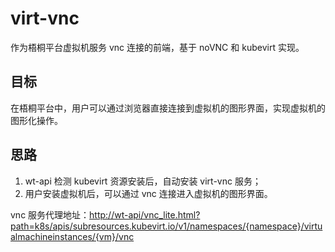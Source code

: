 # virt-vnc

作为梧桐平台虚拟机服务 vnc 连接的前端，基于 noVNC 和 kubevirt 实现。

## 目标

在梧桐平台中，用户可以通过浏览器直接连接到虚拟机的图形界面，实现虚拟机的图形化操作。

## 思路

1. wt-api 检测 kubevirt 资源安装后，自动安装 virt-vnc 服务；
2. 用户安装虚拟机后，可以通过 vnc 连接进入虚拟机的图形界面。

vnc 服务代理地址：<http://wt-api/vnc_lite.html?path=k8s/apis/subresources.kubevirt.io/v1/namespaces/{namespace}/virtualmachineinstances/{vm}/vnc>
